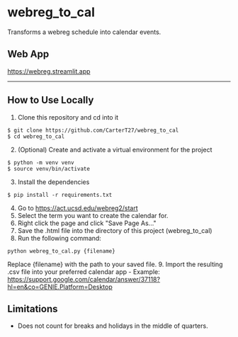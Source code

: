# webreg_to_cal
Transforms a webreg schedule into calendar events.

## Web App
https://webreg.streamlit.app

---

## How to Use Locally
1. Clone this repository and cd into it
```
$ git clone https://github.com/CarterT27/webreg_to_cal
$ cd webreg_to_cal
```
2. (Optional) Create and activate a virtual environment for the project
```
$ python -m venv venv
$ source venv/bin/activate
```
3. Install the dependencies
```
$ pip install -r requirements.txt
```
4. Go to https://act.ucsd.edu/webreg2/start
5. Select the term you want to create the calendar for.
6. Right click the page and click "Save Page As..."
7. Save the .html file into the directory of this project (webreg_to_cal)
8. Run the following command:
```
python webreg_to_cal.py {filename}
```
Replace {filename} with the path to your saved file.
9. Import the resulting .csv file into your preferred calendar app
    - Example: https://support.google.com/calendar/answer/37118?hl=en&co=GENIE.Platform=Desktop

## Limitations
- Does not count for breaks and holidays in the middle of quarters.

